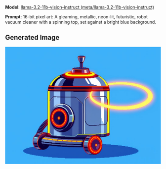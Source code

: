 **Model**: [llama-3.2-11b-vision-instruct (meta/llama-3.2-11b-vision-instruct)](https://github.com/marketplace/models/azureml-meta/Llama-3-2-11B-Vision-Instruct)

**Prompt**: 16-bit pixel art: A gleaming, metallic, neon-lit, futuristic, robot vacuum cleaner with a spinning top, set against a bright blue background.

## Generated Image

![Generated Image](./images/generated-1756919628388-a3wokc.png)
